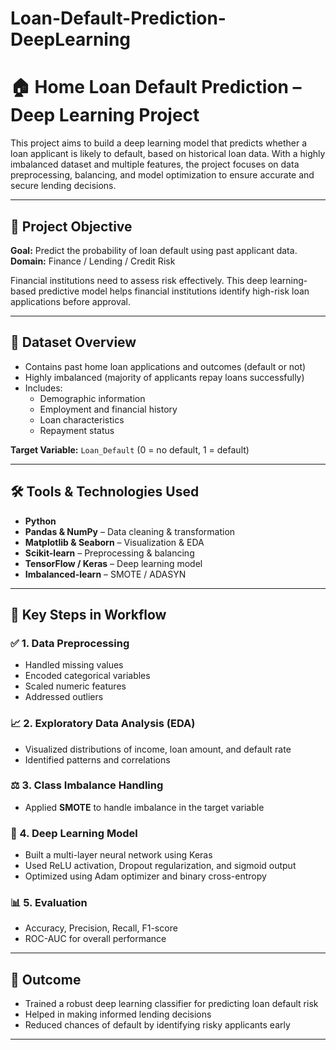 # Loan-Default-Prediction-DeepLearning
# 🏠 Home Loan Default Prediction – Deep Learning Project

This project aims to build a deep learning model that predicts whether a loan applicant is likely to default, based on historical loan data. With a highly imbalanced dataset and multiple features, the project focuses on data preprocessing, balancing, and model optimization to ensure accurate and secure lending decisions.

---

## 🧾 Project Objective

**Goal:** Predict the probability of loan default using past applicant data.  
**Domain:** Finance / Lending / Credit Risk

Financial institutions need to assess risk effectively. This deep learning-based predictive model helps financial institutions identify high-risk loan applications before approval.

---

## 📂 Dataset Overview

- Contains past home loan applications and outcomes (default or not)
- Highly imbalanced (majority of applicants repay loans successfully)
- Includes:
  - Demographic information
  - Employment and financial history
  - Loan characteristics
  - Repayment status

**Target Variable:** `Loan_Default` (0 = no default, 1 = default)

---

## 🛠️ Tools & Technologies Used

- **Python**
- **Pandas & NumPy** – Data cleaning & transformation
- **Matplotlib & Seaborn** – Visualization & EDA
- **Scikit-learn** – Preprocessing & balancing
- **TensorFlow / Keras** – Deep learning model
- **Imbalanced-learn** – SMOTE / ADASYN

---

## 🧪 Key Steps in Workflow

### ✅ 1. Data Preprocessing
- Handled missing values
- Encoded categorical variables
- Scaled numeric features
- Addressed outliers

### 📈 2. Exploratory Data Analysis (EDA)
- Visualized distributions of income, loan amount, and default rate
- Identified patterns and correlations

### ⚖️ 3. Class Imbalance Handling
- Applied **SMOTE** to handle imbalance in the target variable

### 🤖 4. Deep Learning Model
- Built a multi-layer neural network using Keras
- Used ReLU activation, Dropout regularization, and sigmoid output
- Optimized using Adam optimizer and binary cross-entropy

### 📊 5. Evaluation
- Accuracy, Precision, Recall, F1-score
- ROC-AUC for overall performance

---

## 📌 Outcome

- Trained a robust deep learning classifier for predicting loan default risk
- Helped in making informed lending decisions
- Reduced chances of default by identifying risky applicants early

---

